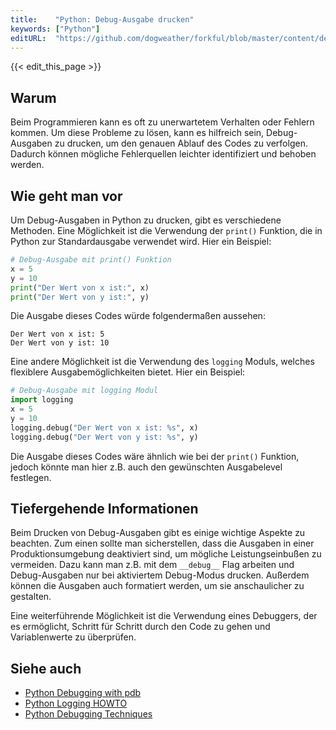 ```yaml
---
title:    "Python: Debug-Ausgabe drucken"
keywords: ["Python"]
editURL:  "https://github.com/dogweather/forkful/blob/master/content/de/python/printing-debug-output.md"
---
```


{{< edit_this_page >}}

## Warum

Beim Programmieren kann es oft zu unerwartetem Verhalten oder Fehlern kommen. Um diese Probleme zu lösen, kann es hilfreich sein, Debug-Ausgaben zu drucken, um den genauen Ablauf des Codes zu verfolgen. Dadurch können mögliche Fehlerquellen leichter identifiziert und behoben werden.

## Wie geht man vor

Um Debug-Ausgaben in Python zu drucken, gibt es verschiedene Methoden. Eine Möglichkeit ist die Verwendung der `print()` Funktion, die in Python zur Standardausgabe verwendet wird. Hier ein Beispiel:

```Python
# Debug-Ausgabe mit print() Funktion
x = 5
y = 10
print("Der Wert von x ist:", x)
print("Der Wert von y ist:", y)
```

Die Ausgabe dieses Codes würde folgendermaßen aussehen:

```
Der Wert von x ist: 5
Der Wert von y ist: 10
```

Eine andere Möglichkeit ist die Verwendung des `logging` Moduls, welches flexiblere Ausgabemöglichkeiten bietet. Hier ein Beispiel:

```Python
# Debug-Ausgabe mit logging Modul
import logging
x = 5
y = 10
logging.debug("Der Wert von x ist: %s", x)
logging.debug("Der Wert von y ist: %s", y)
```

Die Ausgabe dieses Codes wäre ähnlich wie bei der `print()` Funktion, jedoch könnte man hier z.B. auch den gewünschten Ausgabelevel festlegen.

## Tiefergehende Informationen

Beim Drucken von Debug-Ausgaben gibt es einige wichtige Aspekte zu beachten. Zum einen sollte man sicherstellen, dass die Ausgaben in einer Produktionsumgebung deaktiviert sind, um mögliche Leistungseinbußen zu vermeiden. Dazu kann man z.B. mit dem `__debug__` Flag arbeiten und Debug-Ausgaben nur bei aktiviertem Debug-Modus drucken. Außerdem können die Ausgaben auch formatiert werden, um sie anschaulicher zu gestalten.

Eine weiterführende Möglichkeit ist die Verwendung eines Debuggers, der es ermöglicht, Schritt für Schritt durch den Code zu gehen und Variablenwerte zu überprüfen.

## Siehe auch

- [Python Debugging with pdb](https://docs.python.org/3/library/pdb.html)
- [Python Logging HOWTO](https://docs.python.org/3/howto/logging.html)
- [Python Debugging Techniques](https://realpython.com/python-debugging/)